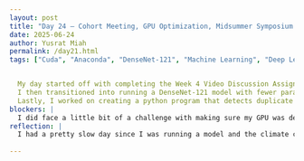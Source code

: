 ```yaml
---
layout: post
title: "Day 24 – Cohort Meeting, GPU Optimization, Midsummer Symposium Team Member Assignments"
date: 2025-06-24
author: Yusrat Miah
permalink: /day21.html
tags: ["Cuda", "Anaconda", "DenseNet-121", "Machine Learning", "Deep Learning"]


  My day started off with completing the Week 4 Video Discussion Assignment, where I watched and annotated the videos of Group 13 and Group 5. From Group 13's video, I learned about how leveraging existing datasets to train a machine learning model, along with creating a data visualization dashboard for real-time forecasting, can significantly streamline operations for both airport personnel and passenger. Then, from Group 5's video, I got insight on that low accuracy when initially implementing AI models seems to be a common pitfall. 
  I then transitioned into running a DenseNet-121 model with fewer parameters and got an accuracy of 53%. I posulate the reasoning behind this is due to the reduced number of deep layers. Additionally, to further solidify my understanding of image recognition and machine learning code, I watched a 1.5 hour video titled "Build a Deep CNN Image Classifier with ANY Images." By doing so, I wrote some of my own code and tweaked some features. We also met up with another graduate student named Oyinkansola Aladeokin to discuss our overall progress so far. During this discussion, I was able to grasp the process of how papers are accepted in academia as I was unaware about the somewhat hefty pricetag involved for immediate open source availability for papers.
  Lastly, I worked on creating a python program that detects duplicate images since our dataset has multiple duplicate images, which significanlty slows down our runtime.
blockers: |
  I did face a little bit of a challenge with making sure my GPU was detected by my program and activated within my Conda environment.
reflection: |
  I had a pretty slow day since I was running a model and the climate control was down in the building in the morning. It is also very hot outside, which made my wallk over to the North side of campus harder than usual. I was able to find a journal article similar to our project titled "Driver Distraction Classification Using Deep Convolutional Autoencoder and Ensemble Learning." This was inspiring since it gave me a better overview about what our final product may look like.
  
---
```

